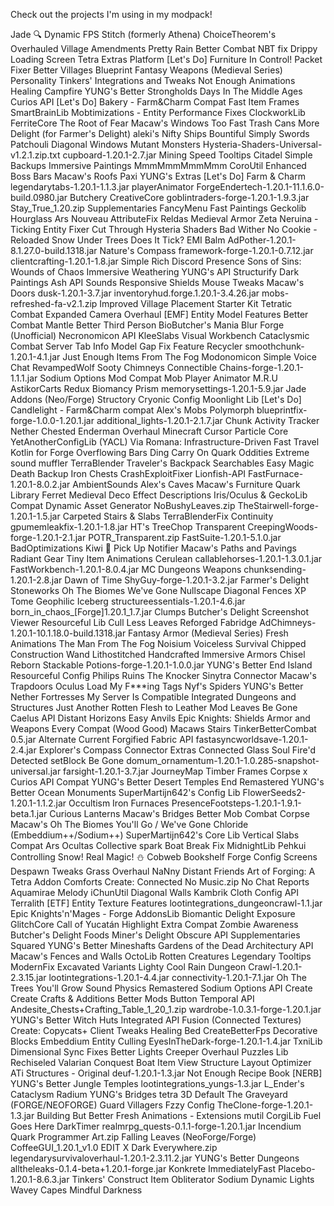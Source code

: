 Check out the projects I'm using in my modpack!

Jade 🔍
Dynamic FPS
Stitch (formerly Athena)
ChoiceTheorem's Overhauled Village
Amendments
Pretty Rain
Better Combat NBT fix
Drippy Loading Screen
Tetra Extras
Platform
[Let's Do] Furniture
In Control!
Packet Fixer
Better Villages
Blueprint
Fantasy Weapons (Medieval Series)
Personality
Tinkers' Integrations and Tweaks
Not Enough Animations
Healing Campfire
YUNG's Better Strongholds
Days In The Middle Ages
Curios API
[Let's Do] Bakery - Farm&Charm Compat
Fast Item Frames
SmartBrainLib
Mobtimizations - Entity Performance Fixes
ClockworkLib
FerriteCore
The Root of Fear
Macaw's Windows
Too Fast
Trash Cans
More Delight (for Farmer's Delight)
aleki's Nifty Ships
Bountiful
Simply Swords
Patchouli
Diagonal Windows
Mutant Monsters
Hysteria-Shaders-Universal-v1.2.1.zip.txt
cupboard-1.20.1-2.7.jar
Mining Speed Tooltips
Citadel
Simple Backups
Immersive Paintings
MmmMmmMmmMmm
CoroUtil
Enhanced Boss Bars
Macaw's Roofs
Paxi
YUNG's Extras
[Let's Do] Farm & Charm
legendarytabs-1.20.1-1.1.3.jar
playerAnimator
ForgeEndertech-1.20.1-11.1.6.0-build.0980.jar
Butchery
CreativeCore
goblintraders-forge-1.20.1-1.9.3.jar
Stay_True_1.20.zip
Supplementaries
FancyMenu
Fast Paintings
Geckolib
Hourglass
Ars Nouveau
AttributeFix
Reldas Medieval Armor
Zeta
Neruina - Ticking Entity Fixer
Cut Through
Hysteria Shaders
Bad Wither No Cookie - Reloaded
Snow Under Trees
Does It Tick?
EMI
Balm
AdPother-1.20.1-8.1.27.0-build.1318.jar
Nature's Compass
framework-forge-1.20.1-0.7.12.jar
clientcrafting-1.20.1-1.8.jar
Simple Rich Discord Presence
Sons of Sins: Wounds of Chaos
Immersive Weathering
YUNG's API
Structurify
Dark Paintings
Ash API
Sounds
Responsive Shields
Mouse Tweaks
Macaw's Doors
dusk-1.20.1-3.7.jar
inventoryhud.forge.1.20.1-3.4.26.jar
mobs-refreshed-fa-v2.1.zip
Improved Village Placement
Starter Kit
Tetratic Combat Expanded
Camera Overhaul
[EMF] Entity Model Features
Better Combat
Mantle
Better Third Person
BioButcher's Mania
Blur Forge (Unofficial)
Necronomicon API
KleeSlabs
Visual Workbench
Cataclysmic Combat
 Server Tab Info
Model Gap Fix
Feature Recycler
smoothchunk-1.20.1-4.1.jar
Just Enough Items
From The Fog
Modonomicon
Simple Voice Chat
RevampedWolf
Sooty Chimneys
Connectible Chains-forge-1.20.1-1.1.1.jar
Sodium Options Mod Compat
Mob Player Animator
M.R.U
AstikorCarts Redux
Biomancy
Prism
memorysettings-1.20.1-5.9.jar
Jade Addons (Neo/Forge)
Structory
Cryonic Config
Moonlight Lib
[Let's Do] Candlelight - Farm&Charm compat
Alex's Mobs
Polymorph
blueprintfix-forge-1.0.0-1.20.1.jar
additional_lights-1.20.1-2.1.7.jar
Chunk Activity Tracker
Nether Chested
Enderman Overhaul
Minecraft Cursor
Particle Core
YetAnotherConfigLib (YACL)
Via Romana: Infrastructure-Driven Fast Travel
Kotlin for Forge
Overflowing Bars
Ding
Carry On
Quark Oddities
Extreme sound muffler
TerraBlender
Traveler's Backpack
Searchables
Easy Magic
Death Backup
Iron Chests
CrashExploitFixer
Lionfish-API
FastFurnace-1.20.1-8.0.2.jar
AmbientSounds
Alex's Caves
Macaw's Furniture
Quark
Library Ferret
Medieval Deco
Effect Descriptions
Iris/Oculus & GeckoLib Compat
Dynamic Asset Generator
NoBushyLeaves.zip
TheStairwell-forge-1.20.1-1.5.jar
Carpeted Stairs & Slabs
TerraBlenderFix
Continuity
gpumemleakfix-1.20.1-1.8.jar
HT's TreeChop
Transparent
CreepingWoods-forge-1.20.1-2.1.jar
POTR_Transparent.zip
FastSuite-1.20.1-5.1.0.jar
BadOptimizations
Kiwi 🥝
Pick Up Notifier
Macaw's Paths and Pavings
Radiant Gear
Tiny Item Animations
Cerulean
callablehorses-1.20.1-1.3.0.1.jar
FastWorkbench-1.20.1-8.0.4.jar
MC Dungeons Weapons
chunksending-1.20.1-2.8.jar
Dawn of Time
ShyGuy-forge-1.20.1-3.2.jar
Farmer's Delight
Stoneworks
Oh The Biomes We've Gone
Nullscape
Diagonal Fences
XP Tome
Geophilic
Iceberg
structureessentials-1.20.1-4.6.jar
born_in_chaos_[Forge]1.20.1_1.7.jar
Clumps
Butcher's Delight
Screenshot Viewer
Resourceful Lib
Cull Less Leaves Reforged
Fabridge
AdChimneys-1.20.1-10.1.18.0-build.1318.jar
Fantasy Armor (Medieval Series)
Fresh Animations
The Man From The Fog
Noisium
Voiceless Survival
Chipped
Construction Wand
Lithostitched
Handcrafted
Immersive Armors
Chisel Reborn
Stackable Potions-forge-1.20.1-1.0.0.jar
YUNG's Better End Island
Resourceful Config
Philips Ruins
The Knocker
Sinytra Connector
Macaw's Trapdoors
Oculus
Load My F***ing Tags
Nyf's Spiders
YUNG's Better Nether Fortresses
My Server Is Compatible
 Integrated Dungeons and Structures
Just Another Rotten Flesh to Leather Mod
Leaves Be Gone
Caelus API
Distant Horizons
Easy Anvils
Epic Knights: Shields Armor and Weapons
Every Compat (Wood Good)
Macaws Stairs
TinkerBetterCombat 0.5.jar
Alternate Current
Forgified Fabric API
fastasyncworldsave-1.20.1-2.4.jar
Explorer's Compass
Connector Extras
Connected Glass
Soul Fire'd
Detected setBlock Be Gone
domum_ornamentum-1.20.1-1.0.285-snapshot-universal.jar
farsight-1.20.1-3.7.jar
JourneyMap
Timber Frames
Corpse x Curios API Compat
YUNG's Better Desert Temples
End Remastered
YUNG's Better Ocean Monuments
SuperMartijn642's Config Lib
FlowerSeeds2-1.20.1-1.1.2.jar
Occultism
Iron Furnaces
PresenceFootsteps-1.20.1-1.9.1-beta.1.jar
Curious Lanterns
Macaw's Bridges
Better Mob Combat
Corpse
Macaw's Oh The Biomes You'll Go / We've Gone
Chloride (Embeddium++/Sodium++)
SuperMartijn642's Core Lib
Vertical Slabs Compat
Ars Ocultas
Collective
spark
Boat Break Fix
MidnightLib
Pehkui
Controlling
Snow! Real Magic! ⛄
Cobweb
Bookshelf
Forge Config Screens
Despawn Tweaks
Grass Overhaul
NaNny
Distant Friends
Art of Forging: A Tetra Addon
Comforts
Create: Connected
No Music.zip
No Chat Reports
Aquamirae
Melody
iChunUtil
Diagonal Walls
Kambrik
Cloth Config API
Terralith
[ETF] Entity Texture Features
lootintegrations_dungeoncrawl-1.1.jar
Epic Knights'n'Mages - Forge
AddonsLib
Biomantic Delight
Exposure
GlitchCore
Call of Yucatán
Highlight
Extra Compat
Zombie Awareness
Butcher's Delight Foods
Miner's Delight
Obscure API
Supplementaries Squared
YUNG's Better Mineshafts
Gardens of the Dead
Architectury API
Macaw's Fences and Walls
OctoLib
Rotten Creatures
Legendary Tooltips
ModernFix
Excavated Variants
Lighty
Cool Rain
Dungeon Crawl-1.20.1-2.3.15.jar
lootintegrations-1.20.1-4.4.jar
connectivity-1.20.1-7.1.jar
Oh The Trees You'll Grow
Sound Physics Remastered
Sodium Options API
Create
Create Crafts & Additions
Better Mods Button
Temporal API
Andesite_Chests+Crafting_Table_1_20_1.zip
wardrobe-1.0.3.1-forge-1.20.1.jar
YUNG's Better Witch Huts
Integrated API
Fusion (Connected Textures)
Create: Copycats+
Client Tweaks
Healing Bed
CreateBetterFps
Decorative Blocks
Embeddium
Entity Culling
EyesInTheDark-forge-1.20.1-1.4.jar
TxniLib
Dimensional Sync Fixes
Better Lights
Creeper Overhaul
Puzzles Lib
Rechiseled
Valarian Conquest
Boat Item View
Structure Layout Optimizer
ATi Structures - Original
deuf-1.20.1-1.3.jar
Not Enough Recipe Book [NERB]
YUNG's Better Jungle Temples
lootintegrations_yungs-1.3.jar
L_Ender's Cataclysm
Radium
YUNG's Bridges
tetra
3D Default
The Graveyard (FORGE/NEOFORGE)
Guard Villagers
Fzzy Config
TheClone-forge-1.20.1-1.3.jar
Building But Better
Fresh Animations - Extensions
mutil
CorgiLib
Fuel Goes Here
DarkTimer
realmrpg_quests-0.1.1-forge-1.20.1.jar
Incendium
Quark Programmer Art.zip
Falling Leaves (NeoForge/Forge)
CoffeeGUI_1.20.1_v1.0 EDIT X Dark Everywhere.zip
legendarysurvivaloverhaul-1.20.1-2.3.11.2.jar
YUNG's Better Dungeons
alltheleaks-0.1.4-beta+1.20.1-forge.jar
Konkrete
ImmediatelyFast
Placebo-1.20.1-8.6.3.jar
Tinkers' Construct
Item Obliterator
Sodium Dynamic Lights
Wavey Capes
Mindful Darkness
